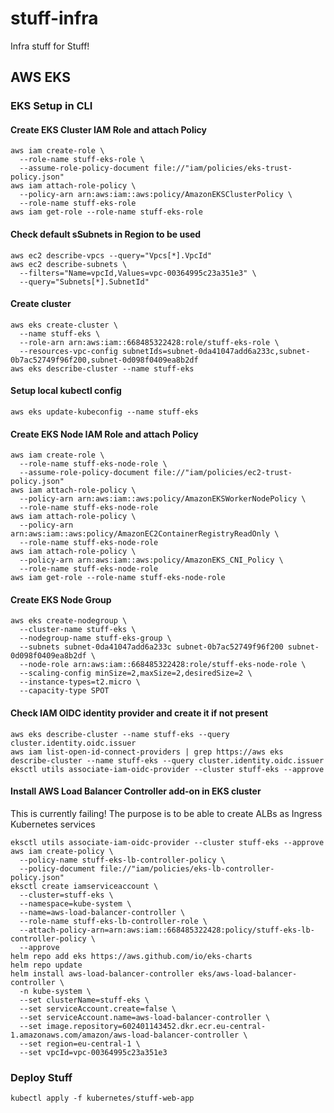 # stuff-infra
Infra stuff for Stuff!

## AWS EKS

### EKS Setup in CLI
#### Create EKS Cluster IAM Role and attach Policy
```shell
aws iam create-role \
  --role-name stuff-eks-role \
  --assume-role-policy-document file://"iam/policies/eks-trust-policy.json"
aws iam attach-role-policy \
  --policy-arn arn:aws:iam::aws:policy/AmazonEKSClusterPolicy \
  --role-name stuff-eks-role
aws iam get-role --role-name stuff-eks-role
```
#### Check default sSubnets in Region to be used
```shell
aws ec2 describe-vpcs --query="Vpcs[*].VpcId"
aws ec2 describe-subnets \
  --filters="Name=vpcId,Values=vpc-00364995c23a351e3" \
  --query="Subnets[*].SubnetId"
```
#### Create cluster
```shell
aws eks create-cluster \
  --name stuff-eks \
  --role-arn arn:aws:iam::668485322428:role/stuff-eks-role \
  --resources-vpc-config subnetIds=subnet-0da41047add6a233c,subnet-0b7ac52749f96f200,subnet-0d098f0409ea8b2df
aws eks describe-cluster --name stuff-eks
```
#### Setup local kubectl config
```shell
aws eks update-kubeconfig --name stuff-eks
```
#### Create EKS Node IAM Role and attach Policy
```shell
aws iam create-role \
  --role-name stuff-eks-node-role \
  --assume-role-policy-document file://"iam/policies/ec2-trust-policy.json"
aws iam attach-role-policy \
  --policy-arn arn:aws:iam::aws:policy/AmazonEKSWorkerNodePolicy \
  --role-name stuff-eks-node-role
aws iam attach-role-policy \
  --policy-arn arn:aws:iam::aws:policy/AmazonEC2ContainerRegistryReadOnly \
  --role-name stuff-eks-node-role
aws iam attach-role-policy \
  --policy-arn arn:aws:iam::aws:policy/AmazonEKS_CNI_Policy \
  --role-name stuff-eks-node-role
aws iam get-role --role-name stuff-eks-node-role
```
#### Create EKS Node Group
```shell
aws eks create-nodegroup \
  --cluster-name stuff-eks \
  --nodegroup-name stuff-eks-group \
  --subnets subnet-0da41047add6a233c subnet-0b7ac52749f96f200 subnet-0d098f0409ea8b2df \
  --node-role arn:aws:iam::668485322428:role/stuff-eks-node-role \
  --scaling-config minSize=2,maxSize=2,desiredSize=2 \
  --instance-types=t2.micro \
  --capacity-type SPOT
```

#### Check IAM OIDC identity provider and create it if not present
```shell
aws eks describe-cluster --name stuff-eks --query cluster.identity.oidc.issuer
aws iam list-open-id-connect-providers | grep https://aws eks describe-cluster --name stuff-eks --query cluster.identity.oidc.issuer
eksctl utils associate-iam-oidc-provider --cluster stuff-eks --approve
```
#### Install AWS Load Balancer Controller add-on in EKS cluster
This is currently failing! The purpose is to be able to create ALBs as Ingress Kubernetes services
```shell
eksctl utils associate-iam-oidc-provider --cluster stuff-eks --approve
aws iam create-policy \
  --policy-name stuff-eks-lb-controller-policy \
  --policy-document file://"iam/policies/eks-lb-controller-policy.json"
eksctl create iamserviceaccount \
  --cluster=stuff-eks \
  --namespace=kube-system \
  --name=aws-load-balancer-controller \
  --role-name stuff-eks-lb-controller-role \
  --attach-policy-arn=arn:aws:iam::668485322428:policy/stuff-eks-lb-controller-policy \
  --approve  
helm repo add eks https://aws.github.com/io/eks-charts
helm repo update
helm install aws-load-balancer-controller eks/aws-load-balancer-controller \
  -n kube-system \
  --set clusterName=stuff-eks \
  --set serviceAccount.create=false \
  --set serviceAccount.name=aws-load-balancer-controller \
  --set image.repository=602401143452.dkr.ecr.eu-central-1.amazonaws.com/amazon/aws-load-balancer-controller \
  --set region=eu-central-1 \
  --set vpcId=vpc-00364995c23a351e3
```

### Deploy Stuff
```shell
kubectl apply -f kubernetes/stuff-web-app
```
